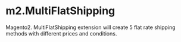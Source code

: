 # m2.MultiFlatShipping
Magento2. MultiFlatShipping extension will create 5 flat rate shipping methods with different prices and conditions.
